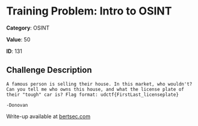 # Training Problem: Intro to OSINT
**Category**: OSINT

**Value**: 50

**ID**: 131

## Challenge Description
```
A famous person is selling their house. In this market, who wouldn't? Can you tell me who owns this house, and what the license plate of their "tough" car is? Flag format: udctf{FirstLast_licenseplate}

-Donovan
```

Write-up available at [bertsec.com](https://bertsec.com)
